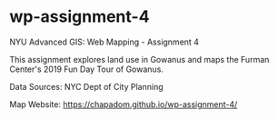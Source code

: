 # wp-assignment-4

NYU Advanced GIS: Web Mapping - Assignment 4

This assignment explores land use in Gowanus and maps the Furman Center's 2019 Fun Day Tour of Gowanus. 

Data Sources: NYC Dept of City Planning

Map Website: https://chapadom.github.io/wp-assignment-4/
